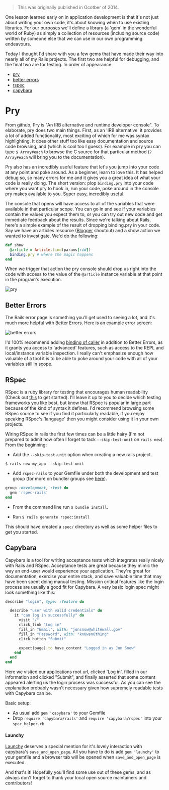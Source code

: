 > This was originally published in Ocotber of 2014.

One lesson learned early on in application development is that it's not just about writing your own code, it's about knowing when to use existing libraries.
For our purposes we'll define a library (a 'gem' in the wonderful world of Ruby) as simply a collection of resources (including source code) written by someone else that we can use in our own programming endeavours.

Today I thought I'd share with you a few gems that have made their way into nearly all of my Rails projects.  The first two are helpful for debugging, and the final two are for testing.
In order of appearance:

* [pry](https://github.com/pry/pry)
* [better errors](https://github.com/charliesome/better_errors)
* [rspec](https://www.relishapp.com/rspec)
* [capybara](https://github.com/jnicklas/capybara)

# Pry

From github, Pry is "An IRB alternative and runtime developer console".  To elaborate, pry does two main things.  First, as an 'IRB alternative' it provides a lot of added functionality, most exciting of which for me was syntax highlighting.  It does other stuff too like easy documentation and source code browsing, and  (which is cool too I guess).  For example in pry you can type `$ Array#each` to browse the C source for that particular method (`? Array#each` will bring you to the documentation).

Pry also has an incredibly useful feature that let's you jump into your code at any point and poke around.  As a beginner, learn to love this.  It has helped debug so, so many errors for me and it gives you a great idea of what your code is really doing.  The short version: plop `binding.pry` into your code where you want pry to hook in, run your code, poke around in the console pry makes
available to you.  Super easy, incredibly useful.

The console that opens will have access to all of the variables that were available in that particular scope.  You can go in and see if your variables contain the values you expect them to, or you can try out new code and get immediate feedback about the results.  Since we're talking about Rails, here's a simple example of the result of dropping binding.pry in your code.  Say we have an articles resource ([Blogger](http://tutorials.jumpstartlab.com/projects/blogger.html) shoutout) and a show action we wanted to investigate. We'd do the following:

```ruby
def show
  @article = Article.find(params[:id])
  binding.pry # where the magic happens
end
```

When we trigger that action the pry console should drop us right into the code with access to the value of the `@article` instance variable at that point in the program's execution.

![pry](https://i.imgur.com/4cBqglR.png)

## Better Errors

The Rails error page is something you'll get used to seeing a lot, and it's much more helpful with Better Errors.  Here is an example error screen:

![better errors](https://camo.githubusercontent.com/3fa6840d5e20236b4f768d6ed4b42421ba7c2f21/68747470733a2f2f692e696d6775722e636f6d2f367a42474141622e706e67)

I'd 100% recommend adding [binding of caller](https://github.com/banister/binding_of_caller) in addition to Better Errors, as it grants you access to 'advanced' features, such as access to the REPL and local/instance variable inspection.  I really can't emphasize enough how valuable of a tool it is to be able to poke around your code with all of your variables still in scope.

## RSpec

RSpec is a ruby library for testing that encourages human readability (Check out [this](http://rspec.info/) to get started).  I'll leave it up to you to decide which testing frameworks you like best, but know that RSpec is popular in large part because of the kind of syntax it defines.  I'd recommend browsing some RSpec source to see if you find it particularly readable, if you enjoy speaking RSpec's 'language' then you might consider using it in your own projects.

Wiring RSpec in rails the first few times can be a little hairy (I'm not prepared to admit how often I forget to tack `--skip-test-unit` on `rails new`).  From the beginning:

- Add the `--skip-test-unit` option when creating a new rails project.

`$ rails new my_app --skip-test-unit`

- Add `rspec-rails` to your Gemfile under both the development and test group
(for more on bundler groups see [here](http://yehudakatz.com/2010/05/09/the-how-and-why-of-bundler-groups/)).

```ruby
group :development, :test do
  gem 'rspec-rails'
end
```

- From the command line run `$ bundle install`.

- Run `$ rails generate rspec:install`

This should have created a `spec/` directory as well as some helper files to get you started.

## Capybara

Capybara is a tool for writing acceptance tests which integrates really nicely with Rails and RSpec.
Acceptance tests are great because they mimic the way an end-user would experience your application.
They're great for documentation, exercise your entire stack, and save valuable time that may have been spent doing manual testing.
Mission critical features like the login process are usually a good fit for Capybara.  A very basic login spec might look something like this:

```ruby
describe "login", type: :feature do

  describe "user with valid credentials" do
    it "can log in successfully" do
      visit "/"
      click_link "Log in"
      fill_in "Email", with: "jonsnow@whitewall.gov"
      fill_in "Password", with: "kn0wsn0th1ng"
      click_button "Submit"

      expect(page).to have_content "Logged in as Jon Snow"
    end
  end
end

```

Here we visited our applications root url, clicked 'Log in', filled in our information and clicked "Submit", and finally asserted that some content appeared alerting us the login process was successful. As you can see the explanation probably wasn't necessary given how supremely readable tests with Capybara can be.

Basic setup:

- As usual add `gem 'capybara'` to your Gemfile
- Drop `require 'capybara/rails'` and `require 'capybara/rspec'` into your `spec_helper.rb`

#### Launchy

[Launchy](https://github.com/copiousfreetime/launchy) deserves a special mention for it's
lovely interaction with capybara's `save_and_open_page`.  All you have to do is add `gem 'launchy'` to your gemfile and a browser tab will be opened when `save_and_open_page`
is executed.

And that's it!  Hopefully you'll find some use out of these gems, and as always don't forget to thank your local open source maintainers and contributors!



